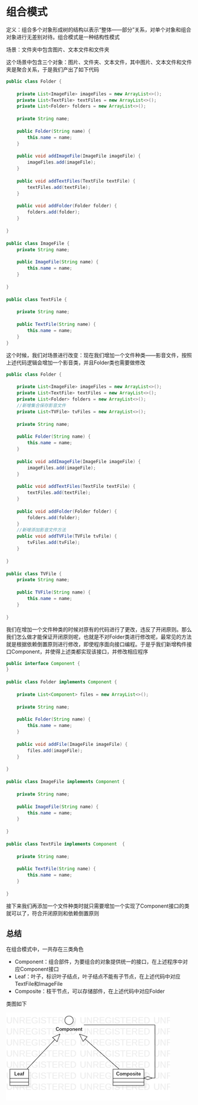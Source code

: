 # 组合模式

定义：组合多个对象形成树的结构以表示“整体——部分”关系，对单个对象和组合对象进行无差别对待。组合模式是一种结构性模式

场景：文件夹中包含图片、文本文件和文件夹

这个场景中包含三个对象：图片、文件夹、文本文件，其中图片、文本文件和文件夹是聚合关系，于是我们产出了如下代码

```java
public class Folder {

    private List<ImageFile> imageFiles = new ArrayList<>();
    private List<TextFile> textFiles = new ArrayList<>();
    private List<Folder> folders = new ArrayList<>();

    private String name;

    public Folder(String name) {
        this.name = name;
    }

    public void addImageFile(ImageFile imageFile) {
        imageFiles.add(imageFile);
    }

    public void addTextFiles(TextFile textFile) {
        textFiles.add(textFile);
    }

    public void addFolder(Folder folder) {
        folders.add(folder);
    }

}

public class ImageFile {
    private String name;

    public ImageFile(String name) {
        this.name = name;
    }

}

public class TextFile {

    private String name;

    public TextFile(String name) {
        this.name = name;
    }
}
```

这个时候，我们对场景进行改变：现在我们增加一个文件种类——影音文件，按照上述代码逻辑会增加一个影音类，并且Folder类也需要做修改

```java
public class Folder {

    private List<ImageFile> imageFiles = new ArrayList<>();
    private List<TextFile> textFiles = new ArrayList<>();
    private List<Folder> folders = new ArrayList<>();
    //新增集合保存影音文件
    private List<TVFile> tvFiles = new ArrayList<>();

    private String name;

    public Folder(String name) {
        this.name = name;
    }

    public void addImageFile(ImageFile imageFile) {
        imageFiles.add(imageFile);
    }

    public void addTextFiles(TextFile textFile) {
        textFiles.add(textFile);
    }

    public void addFolder(Folder folder) {
        folders.add(folder);
    }
	//新增添加影音文件方法
    public void addTVFile(TVFile tvFile) {
        tvFiles.add(tvFile);
    }

}

public class TVFile {
    private String name;

    public TVFile(String name) {
        this.name = name;
    }
    
}
```

我们在增加一个文件种类的时候对原有的代码进行了更改，违反了开闭原则。那么我们怎么做才能保证开闭原则呢，也就是不对Folder类进行修改呢，最常见的方法就是根据依赖倒置原则进行修改，即使程序面向接口编程。于是乎我们新增构件接口Component，并使得上述类都实现该接口，并修改相应程序

```java
public interface Component {
}

public class Folder implements Component {

    private List<Component> files = new ArrayList<>();

    private String name;

    public Folder(String name) {
        this.name = name;
    }

    public void addFile(ImageFile imageFile) {
        files.add(imageFile);
    }

}

public class ImageFile implements Component {
    
    private String name;

    public ImageFile(String name) {
        this.name = name;
    }

}

public class TextFile implements Component  {

    private String name;

    public TextFile(String name) {
        this.name = name;
    }
    
}
```

接下来我们再添加一个文件种类时就只需要增加一个实现了Component接口的类就可以了，符合开闭原则和依赖倒置原则

## 总结

在组合模式中，一共存在三类角色

- Component：组合部件，为要组合的对象提供统一的接口，在上述程序中对应Component接口
- Leaf：叶子，标识叶子结点，叶子结点不能有子节点，在上述代码中对应TextFile和ImageFile
- Composite：枝干节点，可以存储部件，在上述代码中对应Folder

类图如下

![](./pic/composite.png)

